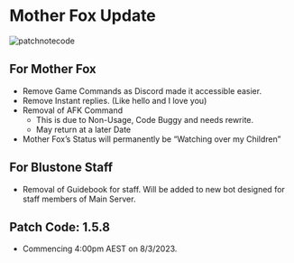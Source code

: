 # Mother Fox Update
![patchnotecode](https://img.shields.io/badge/Patch_Notes-1.5.8-orange)

## For Mother Fox
- Remove Game Commands as Discord made it accessible easier.
- Remove Instant replies. (Like hello and I love you)
- Removal of AFK Command
    - This is due to Non-Usage, Code Buggy and needs rewrite.
    - May return at a later Date
- Mother Fox’s Status will permanently be “Watching over my Children”
‌
## For Blustone Staff

 - Removal of Guidebook for staff. Will be added to new bot designed for staff members of Main Server.

## Patch Code: 1.5.8
- Commencing 4:00pm AEST on 8/3/2023.

